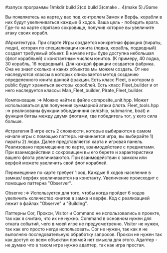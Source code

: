 #запуск программы 
1)mkdir build
2)cd build
3)cmake ..
4)make 
5)./Game


Вы появляетесь на карте,у вас под контролем Замок и Верфь. корабли в них будут увеличиваться каждые 6 ходов. Ваша цель - победить врага. Где-то на карте спрятано сокровище, получив которое вы увеличите атаку своих корабл.

#Архитектура. 
При старте Игры создается конкретная фракция (пираты, люди), которая по специализации юнита (лодка, корабль, подводный) создает требуемый объект. 
В начале игры буде доступна небольшая (флот корабльей) с константным числом юнитов. (К примеру, 40 лодка, 30 корабль,  16 подводный).
Для каждой фракции создается фабрика. Она не знает сколько и каких объектов мы можем создать. От нее наследуются классы в которых описывается метод созданию определенного юнита данной фракции. 
Есть класс Fleet, в котором в public будут храниться векторы короблей. 
Есть класс Fleet_builder и oт него наследуется классы: Man_Fleet_builder, Pirate_Fleet_builder.


Компоновщик :=> Можно найти в файле composite_unit.hpp. Может использоваться для получения суммарной атаки флота. 
Fleet_tools.hpp :=> реализованы функции объедининия сил(ship, submarine, boat) и функция битвы между двумя флотами, где победитель тот, у кого сила больше.


#стратегия
В игре есть 2 сложности, которые выбираются в самом начале игры с помощью паттера.
начаинается игра, вы выбирайте 1) пираты 2) люди. Далее представляется карта и игровая панель. Реализовано перемещение по карте, взаимодействие с предметами. При взаимодействии с сокровищем вы его берете и характеристики вашего флота увеличиваются. При взаимодействии с замком или верфой  можете увеличить свой флот кораблей.

Перемещение по карте требует 1 ход. Каждые 6 ходов население в замках/ верфях увеличивается на константу. Увеличение происходит с помощью паттерна "Observer".

Observe :=> Используется для того, чтобы когда пройдет 6 ходов увеличить количество юнитов в замке и верфe. Код с реализацией лежит в файлах "Observe" и "Building".


Паттерны Cor, Прокси, Visitor и Command не использовались в проекте, так как я считаю, что их не нужно. Command в основном нужен для отката событий, чего в моей игре не предусмотренно. Visitor не нужен, так как его просто негде использовать. Cor не нужен, так как я не выполняю последовательную обработку запросов. Прокси не нужен так как доступ ко всем объектам прямой нет смысла для этого.
Адаптер - не думаю что в таком игре нужно адаптер, так как игра простая. 
